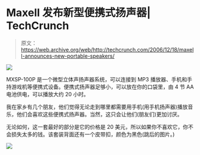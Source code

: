 # Maxell 发布新型便携式扬声器| TechCrunch

> 原文：<https://web.archive.org/web/http://techcrunch.com/2006/12/18/maxell-announces-new-portable-speakers/>

![](img/60d8666ee600d4d3bc0124f09c5f6e0e.png)

MXSP-100P 是一个微型立体声扬声器系统，可以连接到 MP3 播放器、手机和手持游戏机等便携式设备。便携式扬声器足够小，可以放在你的口袋里，由 4 节 AA 电池供电，可以播放大约 20 小时。

我在家乡有几个朋友，他们觉得无论走到哪里都需要用手机(用手机扬声器)播放音乐，他们会喜欢这些便携式扬声器。当然，这只会让他们(朋友们)更加讨厌。

无论如何，这一套最好的部分是它的价格是 20 美元，所以如果你不喜欢它，你不会损失太多的钱。该套装背面还有一个皮带扣，颜色为黑色(跳后的图片。)

![](img/4379f540e80d8db365aeb36ae0df405e.png)